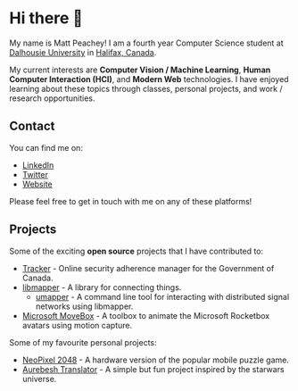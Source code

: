 # Hi there 👋

My name is Matt Peachey!  I am a fourth year Computer Science student at [Dalhousie University](https://www.dal.ca/) in [Halifax, Canada](https://en.wikipedia.org/wiki/Halifax,_Nova_Scotia).

My current interests are **Computer Vision / Machine Learning**, **Human Computer Interaction (HCI)**, and **Modern Web** technologies.  I have enjoyed learning about these topics through classes, personal projects, and work / research opportunities.

## Contact 
You can find me on:
* [LinkedIn](https://www.linkedin.com/in/matt-peachey-02bb11152/) 
* [Twitter](https://twitter.com/MattPeachey3)
* [Website](http://mattpeachey.ca)

Please feel free to get in touch with me on any of these platforms!

## Projects

Some of the exciting **open source** projects that I have contributed to: 
* [Tracker](https://github.com/canada-ca/tracker) - Online security adherence manager for the Government of Canada.
* [libmapper](https://github.com/libmapper/libmapper/) - A library for connecting things.
  * [umapper](https://github.com/malloch/umapper) - A command line tool for interacting with distributed signal networks using libmapper. 
* [Microsoft MoveBox](https://github.com/microsoft/MoveBox-for-Microsoft-Rocketbox) - A toolbox to animate the Microsoft Rocketbox avatars using motion capture. 

Some of my favourite personal projects:
* [NeoPixel 2048](https://github.com/peacheym/NeoPixel2048) - A hardware version of the popular mobile puzzle game.
* [Aurebesh Translator](https://github.com/peacheym/aurebesh_translator) - A simple but fun project inspired by the starwars universe.
